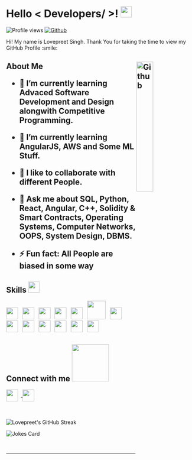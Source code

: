 <h1> Hello < Developers/ >! <img src = "https://raw.githubusercontent.com/MartinHeinz/MartinHeinz/master/wave.gif" width = 30px> </h1>
<p align='center'>
</p>


![Profile views](https://visitor-badge.glitch.me/badge?page_id=alphadecodex)
[![Github](https://img.shields.io/github/followers/AlphaDecodeX?label=Follow&style=social)](https://github.com/alphadecodex)

<div size='20px'> Hi! My name is Lovepreet Singh. Thank You for taking the time to view my GitHub Profile :smile: 
</div>

<h2> About Me

<img width="30%" align="right" alt="Github" src="https://user-images.githubusercontent.com/56597655/167241072-155428db-d1f7-4424-96e0-2ac3396f1b4b.png" />

- 🔭 I’m currently learning Advaced Software Development and Design alongwith Competitive Programming.
  
- 🌱 I’m currently learning AngularJS, AWS and Some ML Stuff.
  
- 👯 I like to collaborate with different People.
  
- 💬 Ask me about SQL, Python, React, Angular, C++, Solidity & Smart Contracts, Operating Systems, Computer Networks, OOPS, System Design, DBMS.
  
- ⚡ Fun fact: All People are biased in some way

<h2> Skills <img src = "https://media2.giphy.com/media/QssGEmpkyEOhBCb7e1/giphy.gif?cid=ecf05e47a0n3gi1bfqntqmob8g9aid1oyj2wr3ds3mg700bl&rid=giphy.gif" width = 30px> </h2>
  <div style = "color: red;">
<a> <img width ='32px' src ='https://raw.githubusercontent.com/rahulbanerjee26/githubAboutMeGenerator/main/icons/python.svg'> </a>&nbsp;
<a > <img width ='32px' src ='https://raw.githubusercontent.com/rahulbanerjee26/githubAboutMeGenerator/main/icons/reactjs.svg'> </a>&nbsp;
<a > <img width ='32px' src ='https://raw.githubusercontent.com/rahulbanerjee26/githubAboutMeGenerator/main/icons/javascript.svg'> </a>&nbsp;
<a  > <img width ='32px' src ='https://raw.githubusercontent.com/rahulbanerjee26/githubAboutMeGenerator/main/icons/scikit.svg'> </a>&nbsp;
<a  > <img width ='32px' src ='https://raw.githubusercontent.com/rahulbanerjee26/githubAboutMeGenerator/main/icons/c.svg'> </a>&nbsp;
<a  > <img width ='50px' src ='https://cdn.freebiesupply.com/logos/thumbs/2x/nodejs-1-logo.png'> </a>&nbsp;    
<a  > <img width ='32px' src ='https://img.icons8.com/color/480/tensorflow.png'> </a>&nbsp;
<a  > <img width ='32px' src ='https://upload.wikimedia.org/wikipedia/commons/8/87/Sql_data_base_with_logo.png'> </a>&nbsp;
<a  > <img width ='32px' src ='https://raw.githubusercontent.com/rahulbanerjee26/githubAboutMeGenerator/main/icons/cpp.svg'> </a>&nbsp;
<a  > <img width ='32px' src ='https://raw.githubusercontent.com/rahulbanerjee26/githubAboutMeGenerator/main/icons/css.svg'> </a>&nbsp;
<a  > <img width ='32px' src ='https://raw.githubusercontent.com/rahulbanerjee26/githubAboutMeGenerator/main/icons/html.svg'> </a>&nbsp;
<a  > <img width ='32px' src ='https://upload.wikimedia.org/wikipedia/commons/thumb/2/27/PHP-logo.svg/2560px-PHP-logo.svg.png'> </a>&nbsp;
<a  > <img width ='32px' src ='https://upload.wikimedia.org/wikipedia/commons/thumb/6/6f/Ethereum-icon-purple.svg/1200px-Ethereum-icon-purple.svg.png'> </a>
</div>

<h2> Connect with me <img src='https://raw.githubusercontent.com/ShahriarShafin/ShahriarShafin/main/Assets/handshake.gif' width="100px"> </h2>
<a href = 'https://www.linkedin.com/in/lovepreet-singh-a18a19191/'> <img width = '32px' align= 'center' src="https://raw.githubusercontent.com/rahulbanerjee26/githubAboutMeGenerator/main/icons/linked-in-alt.svg"/></a> 
<!-- <a href = 'https://www.twitter.com/NoobCoder07'> <img width = '32px' align= 'center' src="https://raw.githubusercontent.com/rahulbanerjee26/githubAboutMeGenerator/main/icons/twitter.svg"/></a>  -->
<!-- <a href = 'https://medium.com/@adityadeshmukh7350'> <img width = '32px' align= 'center' src="https://raw.githubusercontent.com/rahulbanerjee26/githubAboutMeGenerator/main/icons/medium.svg"/></a>  -->
<!-- <a href = 'http://aditya664.me/'> <img width = '32px' align= 'center' src="https://raw.githubusercontent.com/rahulbanerjee26/githubAboutMeGenerator/main/icons/portfolio.png"/></a>  -->
&nbsp;<a href = 'https://www.github.com/AlphaDecodeX'> <img width = '32px' align= 'center' src="https://raw.githubusercontent.com/rahulbanerjee26/githubAboutMeGenerator/main/icons/github.svg"/></a>
  
<br>
<br>
  <br>
  

![Lovepreet's GitHub Streak](https://github-readme-streak-stats.herokuapp.com/?user=AlphaDecodeX&theme=tokyonight)<br>

![Jokes Card](https://readme-jokes.vercel.app/api?theme=tokyonight)


<br>


-----
